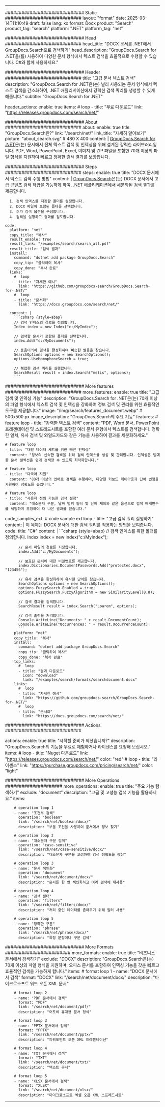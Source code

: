 
---
############################# Static ############################
layout: "format"
date:  2025-03-14T11:10:49
draft: false
lang: ko
format: Docx
product: "Search"
product_tag: "search"
platform: ".NET"
platform_tag: "net"

############################# Head ############################
head_title: "DOCX 문서를 .NET에서 GroupDocs.Search으로 검색하기"
head_description: "GroupDocs.Search for .NET을(를) 사용하여 다양한 문서 형식에서 텍스트 검색을 효율적으로 수행할 수 있습니다. C#와 함께 사용하세요."

############################# Header ############################
title: "고급 문서 텍스트 검색" 
description: "GroupDocs.Search for .NET은(는) 널리 사용되는 문서 형식에서 텍스트 검색을 간소화하여, .NET 애플리케이션에서 강력한 검색 쿼리를 생성할 수 있게 해줍니다."
subtitle: "GroupDocs.Search for .NET" 

header_actions:
  enable: true
  items:
    #  loop
    - title: "무료 다운로드"
      link: "https://releases.groupdocs.com/search/net/"
      
############################# About ############################
about:
    enable: true
    title: "GroupDocs.Search란?"
    link: "/search/net/"
    link_title: "자세히 알아보기"
    picture: "about_search.svg" # 480 X 400
    content: |
       [GroupDocs.Search for .NET](/search/net/)은(는) 문서에서 전체 텍스트 검색 및 인덱싱을 위해 설계된 강력한 라이브러리입니다. PDF, Word, PowerPoint, Excel, 이미지 및 ZIP 파일을 포함한 70개 이상의 파일 형식을 지원하여 빠르고 정확한 검색 결과를 보장합니다.

############################# Steps ############################
steps:
    enable: true
    title: "DOCX 문서에서 텍스트 검색 수행 방법"
    content: |
      [GroupDocs.Search](/search/net/)은(는) DOCX 문서에서 고급 콘텐츠 검색 작업을 가능하게 하여, .NET 애플리케이션에서 세분화된 검색 결과를 제공합니다.
      
      1. 검색 인덱스를 저장할 폴더를 설정합니다.
      2. DOCX 파일이 포함된 폴더를 선택합니다.
      3. 추가 검색 옵션을 구성합니다.
      4. 검색을 실행하고 결과를 검토합니다.
   
    code:
      platform: "net"
      copy_title: "복사"
      result_enable: true
      result_link: "/examples/search/search_all.pdf"
      result_title: "검색 결과"
      install:
        command: "dotnet add package GroupDocs.Search"
        copy_tip: "클릭하여 복사"
        copy_done: "복사 완료"
      links:
        #  loop
        - title: "자세한 예시"
          link: "https://github.com/groupdocs-search/GroupDocs.Search-for-.NET/"
        #  loop
        - title: "문서화"
          link: "https://docs.groupdocs.com/search/net/"
          
      content: |
        ```csharp {style=abap}
        // 검색 인덱스의 경로를 정의합니다.
        Index index = new Index("c:/MyIndex");

        // 검색할 문서가 포함된 폴더를 선택합니다.
        index.Add("c:/MyDocuments");

        // 동음이의어 검색을 활성화하여 비슷한 발음을 찾습니다.
        SearchOptions options = new SearchOptions();
        options.UseHomophoneSearch = true;

        // 복잡한 검색 쿼리를 실행합니다.
        SearchResult result = index.Search("metis", options);
        ```            

############################# More features ############################
more_features:
  enable: true
  title: "고급 검색 및 인덱싱 기능"
  description: "GroupDocs.Search for .NET은(는) 70개 이상의 파일 형식에서 텍스트 검색 및 인덱싱을 강화하여 정보 검색 및 관리를 위한 효율적인 도구를 제공합니다."
  image: "/img/search/features_document.webp" # 500x500 px
  image_description: "GroupDocs.Search의 주요 기능"
  features:
    # feature loop
    - title: "강력한 텍스트 검색"
      content: "PDF, Word 문서, PowerPoint 프레젠테이션 및 스프레드시트를 포함한 여러 문서 유형에서 텍스트를 검색합니다. 정확한 일치, 유사 검색 및 와일드카드와 같은 기능을 사용하여 결과를 세분화하세요."

    # feature loop
    - title: "대량 데이터 세트를 위한 빠른 인덱싱"
      content: "정보의 신속한 검색을 위해 검색 인덱스를 생성 및 관리합니다. 인덱싱은 방대한 문서 컬렉션을 쉽게 검색할 수 있도록 최적화합니다."

    # feature loop
    - title: "다국어 지원"
      content: "80개 이상의 언어로 검색을 수행하며, 다양한 키보드 레이아웃과 단어 변형을 지원하여 정확도를 높입니다."

    # feature loop
    - title: "사용자 정의 가능한 검색 설정"
      content: "대소문자 구분, 날짜 범위 필터 및 단어 제외와 같은 옵션으로 검색 매개변수를 세밀하게 조정하여 더 나은 결과를 얻습니다."
      
  code_samples_ext:
    # code sample ext loop
    - title: "고급 검색 쿼리 실행하기"
      content: |
        이 예제는 DOCX 문서에 대한 검색 쿼리를 적용하는 방법을 보여줍니다.
      code:
        title: "C#"
        content: |
          ```csharp {style=abap}
          // 검색 인덱스를 위한 폴더를 정의합니다.
          Index index = new Index("c:/MyIndex");
              
          // 문서 파일의 경로를 지정합니다.
          index.Add("c:/MyDocuments");

          // 보호된 문서에 대한 비밀번호를 제공합니다.
          index.Dictionaries.DocumentPasswords.Add("protected.docx", "123456");

          // 유사 검색을 활성화하여 유사한 단어를 찾습니다.
          SearchOptions options = new SearchOptions();
          options.FuzzySearch.Enabled = true;
          options.FuzzySearch.FuzzyAlgorithm = new SimilarityLevel(0.8);

          // 검색 결과를 검색합니다.
          SearchResult result = index.Search("Loarem", options);
          
          // 검색 출력을 처리합니다.
          Console.WriteLine("Documents: " + result.DocumentCount);
          Console.WriteLine("Occurrences: " + result.OccurrenceCount);
          ```
        platform: "net"
        copy_title: "복사"
        install:
          command: "dotnet add package GroupDocs.Search"
          copy_tip: "클릭하여 복사"
          copy_done: "복사 완료"
        top_links:
          #  loop
          - title: "결과 다운로드"
            icon: "download"
            link: "/examples/search/formats/searchdocument.docx"
        links:
          #  loop
          - title: "자세한 예시"
            link: "https://github.com/groupdocs-search/GroupDocs.Search-for-.NET/"
          #  loop
          - title: "문서화"
            link: "https://docs.groupdocs.com/search/net/"
            

            


############################# Actions ############################

actions:
  enable: true
  title: "시작할 준비가 되셨습니까?"
  description: "GroupDocs.Search의 기능을 무료로 체험하거나 라이센스를 요청해 보십시오."
  items:
    #  loop
    - title: "Nuget 다운로드"
      link: "https://releases.groupdocs.com/search/net/"
      color: "red"
        #  loop
    - title: "라이센스"
      link: "https://purchase.groupdocs.com/pricing/search/net/"
      color: "light"


############################# More Operations #####################
more_operations:
    enable: true
    title: "주요 기능 탐색하기"
    exclude: "document"
    description: "고급 및 고성능 검색 기능을 활용하세요."
    items: 
          
        # operation loop 1
        - name: "조건부 검색"
          operation: "boolean"
          link: "/search/net/boolean/docx/"
          description: "부울 조건을 사용하여 문서에서 정보 찾기"

        # operation loop 2
        - name: "대소문자 구분 검색"
          operation: "case-sensitive"
          link: "/search/net/case-sensitive/docx/"
          description: "대소문자 구분을 고려하여 검색 정확도를 향상"

        # operation loop 3
        - name: "문서 색인화"
          operation: "document"
          link: "/search/net/document/docx/"
          description: "문서를 한 번 색인화하고 여러 검색에 재사용"

        # operation loop 4
        - name: "검색 필터"
          operation: "filters"
          link: "/search/net/filters/docx/"
          description: "처리 중인 데이터를 좁혀주기 위해 필터 사용"

        # operation loop 5
        - name: "정확한 구문"
          operation: "phrase"
          link: "/search/net/phrase/docx/"
          description: "특정 문장이나 구문 검색"
          
        
          
############################# More Formats ########################
more_formats:
    enable: true
    title: "비즈니스 문서에서 검색하기"
    exclude: "DOCX"
    description: "GroupDocs.Search은(는) 70개 이상의 파일 형식을 지원하며, 오피스 문서를 포함하여 인덱싱 기능을 갖춘 빠르고 효율적인 검색을 가능하게 합니다."
    items: 
        # format loop 1
        - name: "DOCX 문서에서 검색"
          format: "DOCX"
          link: "/search/net/document/docx/"
          description: "마이크로소프트 워드 오픈 XML 문서"
          
        # format loop 2
        - name: "PDF 문서에서 검색"
          format: "PDF"
          link: "/search/net/document/pdf/"
          description: "어도비 휴대용 문서 형식"
          
        # format loop 3
        - name: "PPTX 문서에서 검색"
          format: "PPTX"
          link: "/search/net/document/pptx/"
          description: "파워포인트 오픈 XML 프레젠테이션"

        # format loop 4
        - name: "TXT 문서에서 검색"
          format: "TXT"
          link: "/search/net/document/txt/"
          description: "텍스트 문서"
          
        # format loop 5
        - name: "XLSX 문서에서 검색"
          format: "XLSX"
          link: "/search/net/document/xlsx/"
          description: "마이크로소프트 엑셀 오픈 XML 스프레드시트"
  

---
